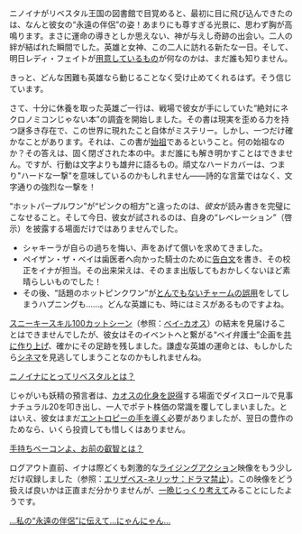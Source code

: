 <!-- title: ニノイナ -->
<!-- status: 生存 -->

ニノイナがリベスタル王国の図書館で目覚めると、最初に目に飛び込んできたのは、なんと彼女の“永遠の伴侶”の姿！あまりにも尊すぎる光景に、思わず胸が高鳴ります。まさに運命の導きとしか思えない、神が与えし奇跡の出会い。二人の絆が結ばれた瞬間でした。英雄と女神、この二人に訪れる新たな一日。そして、明日レディ・フェイトが[用意しているもの](https://youtu.be/UyN7jwsiiXA?t=17578s)が何なのかは、まだ誰も知りません。

きっと、どんな困難も英雄なら動じることなく受け止めてくれるはず。そう信じています。

さて、十分に休養を取った英雄ご一行は、戦場で彼女が手にしていた“絶対にネクロノミコンじゃない本”の調査を開始しました。その書は現実を歪める力を持つ謎多き存在で、この世界に現れたこと自体がミステリー。しかし、一つだけ確かなことがあります。それは、この書が[始祖](https://youtu.be/OxKP4ED-xz8?t=278s)であるということ。何の始祖なのか？その答えは、固く閉ざされた本の中。まだ誰にも解き明かすことはできません。ですが、行動は文字よりも雄弁に語るもの。頑丈なハードカバーは、つまり"ハードな一撃"を意味しているのかもしれません――詩的な言葉ではなく、文字通りの強烈な一撃を！

“ホットパープルワン”が“ピンクの相方”と違ったのは、*彼女*が読み書きを完璧にこなせること。そして今日、彼女が試されるのは、自身の“レベレーション”（啓示）を披露する場面だけではありませんでした。

- シャキーラが自らの過ちを悔い、声をあげて償いを求めてきました。
- ペイザン・ザ・ベイは歯医者へ向かった騎士のために[告白文](https://youtu.be/OxKP4ED-xz8?t=978s)を書き、その校正をイナが担当。その出来栄えは、そのまま出版してもおかしくないほど素晴らしいものでした！
- その後、“話題のホットピンクワン”が[とんでもないチャームの誤用](https://youtu.be/OxKP4ED-xz8?t=5606s)をしてしまうハプニングも……。どんな英雄にも、時にはミスがあるものですよね。

[スニーキースキル100カットシーン](https://youtu.be/OxKP4ED-xz8?t=1606s)（参照：[ベイ-カオス](#edge:bae-khaos)）の結末を見届けることはできませんでしたが、彼女はそのイベントへと繋がる“ベイ弁護士”企画を[共に作り上げ](https://youtu.be/OxKP4ED-xz8?t=1902s)、確かにその足跡を残しました。謙虚な英雄の運命とは、もしかしたら[シネマ](https://youtu.be/OxKP4ED-xz8?t=12740s)を見逃してしまうことなのかもしれませんね。

[ニノイナにとってリベスタルとは？](#embed:https://youtu.be/OxKP4ED-xz8?t=4121s)

じゃがいも妖精の預言者は、[カオスの化身を説得](https://youtu.be/OxKP4ED-xz8?t=3641s)する場面でダイスロールで見事ナチュラル20を叩き出し、一人でポテト株価の常識を覆してしまいました。とはいえ、彼女はまだ[エントロピーの手を導く](https://youtu.ed/OxKP4ED-xz8?t=5259s)必要がありましたが、翌日の豊作のためなら、いくら投資しても惜しくはありません。

[手持ちベーコンよ、お前の叡智とは？](#embed:https://youtu.be/OxKP4ED-xz8?t=4498s)

ログアウト直前、イナは際どくも刺激的な[ライジングアクション](https://youtu.be/OxKP4ED-xz8?t=7146s)映像をもう少しだけ収録しました（参照：[エリザベス-ネリッサ：ドラマ禁止](#edge:liz-nerissa)）。この映像をどう扱えば良いかは正直まだ分かりませんが、[一晩じっくり考えて](https://youtu.be/OxKP4ED-xz8?t=8162s)みることにしたようです。

[...私の“永遠の伴侶”に伝えて…にゃんにゃん…](#embed:https://youtu.be/OxKP4ED-xz8?t=7311s)
